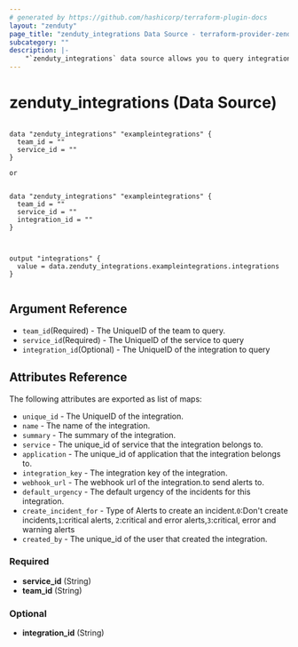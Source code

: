 ```yaml
---
# generated by https://github.com/hashicorp/terraform-plugin-docs
layout: "zenduty"
page_title: "zenduty_integrations Data Source - terraform-provider-zenduty"
subcategory: ""
description: |- 
    "`zenduty_integrations` data source allows you to query integrations in the account."
---
```


# zenduty_integrations (Data Source)

```hcl

data "zenduty_integrations" "exampleintegrations" {
  team_id = ""
  service_id = ""
}

```

`or`

```hcl 

data "zenduty_integrations" "exampleintegrations" {
  team_id = ""
  service_id = ""
  integration_id = ""
}


```

```hcl

output "integrations" {
  value = data.zenduty_integrations.exampleintegrations.integrations
}


```

## Argument Reference
* `team_id`(Required) - The UniqueID of the team to query.
* `service_id`(Required) - The UniqueID of the service to query
* `integration_id`(Optional) - The UniqueID of the integration to query

<!-- schema generated by tfplugindocs -->

## Attributes Reference

The following attributes are exported as list of maps:

* `unique_id` - The UniqueID of the integration.
* `name` - The name of the integration.
* `summary` - The summary of the integration.
* `service` - The unique_id of service that the integration belongs to.
* `application` - The unique_id of application that the integration belongs to.
* `integration_key` - The integration key of the integration.
* `webhook_url` - The webhook url of the integration.to send alerts to.
* `default_urgency` - The default urgency of the incidents for this integration.
* `create_incident_for` - Type of Alerts to create an incident.`0`:Don't create incidents,`1`:critical alerts, `2`:critical and error alerts,`3`:critical, error and warning alerts
* `created_by` - The unique_id of the user that created the integration.



### Required

- **service_id** (String)
- **team_id** (String)

### Optional

- **integration_id** (String)



